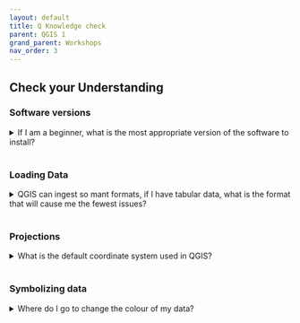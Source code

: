 ```yaml
---
layout: default
title: Q Knowledge check
parent: QGIS 1
grand_parent: Workshops
nav_order: 3
---
```

## Check your Understanding

### Software versions
<details>
<summary>If I am a beginner, what is the most appropriate version of the software to install?</summary>You want to download the  **Long-term release**.  </details>
<br>

### Loading Data
<details>
<summary>QGIS can ingest so mant formats, if I have tabular data, what is the format that will cause me the fewest issues?</summary>**csv files** will be the most robust option. </details>
<br>

### Projections
<details>
<summary>What is the default coordinate system used in QGIS?</summary> **WGS 84**  </details>
<br>

### Symbolizing data
<details>
<summary>Where do I go to change the colour of my data?</summary>Right-click on the layer name in the Table of Contents and select Properties \> Symbology </details>
<br>
  


